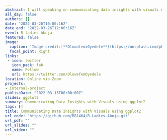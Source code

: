 ```yaml
---
abstract: I will speaking on communicating data insights with visuals using ggplot2 at R Ladies Abuja. Here I will be talking on all the layers of ggplot2 and the session is going to be very impactful.
all_day: false
authors: []
date: "2022-03-26T10:00:16Z"
date_end: "2022-03-26T12:00:16Z"
event: R ladies Abuja
featured: false
image:
  caption: 'Image credit:[**OluwafemiOyedele**](https://unsplash.com/photos/bzdhc5b3Bxs)'
  focal_point: Right
links:
 - icon: twitter
   icon_pack: fab
   name: Follow
   url: https://twitter.com/OluwafemOyedele
location: Online via Zoom
projects:
- internal-project
publishDate: "2022-03-13T00:00:00Z"
slides: ggplot2
summary: Communicating Data Insights with Visuals using ggplot2
tags: []
title: Communicating Data insights with Visuals using ggplot2
url_code: "https://github.com/BB1464/R-Ladies-Abuja.git"
url_pdf: ""
url_slides: ""
url_video: ""
---
```


<style type="text/css">

h1.title {
  font-size: 12px;
  color: Dark;
  text-align: centre;
}

<style>
body{
text-align: justify}
